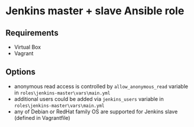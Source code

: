 # Jenkins master + slave Ansible role

## Requirements

- Virtual Box
- Vagrant

## Options

- anonymous read access is controlled by `allow_anonymous_read` variable in `roles\jenkins-master\vars\main.yml`
- additional users could be added via `jenkins_users` variable in `roles\jenkins-master\vars\main.yml`
- any of Debian or RedHat family OS are supported for Jenkins slave (defined in Vagrantfile)
